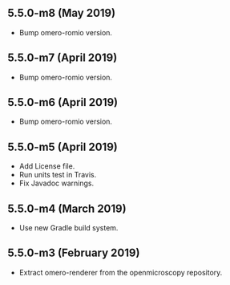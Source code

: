 5.5.0-m8 (May 2019)
-------------------

- Bump omero-romio version.

5.5.0-m7 (April 2019)
---------------------

- Bump omero-romio version.

5.5.0-m6 (April 2019)
---------------------

- Bump omero-romio version.

5.5.0-m5 (April 2019)
---------------------

- Add License file.
- Run units test in Travis.
- Fix Javadoc warnings.

5.5.0-m4 (March 2019)
---------------------

- Use new Gradle build system.

5.5.0-m3 (February 2019)
------------------------

- Extract omero-renderer from the openmicroscopy repository.
